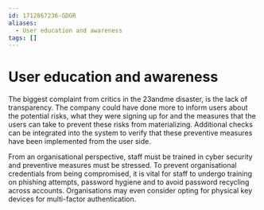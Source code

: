 ```yaml
---
id: 1712867236-GDGR
aliases:
  - User education and awareness
tags: []
---
```


# User education and awareness

The biggest complaint from critics in the 23andme disaster, is the lack of transparency. The company could have done more to inform users about the potential risks, what they were signing up for and the measures that the users can take to prevent these risks from materializing. Additional checks can be integrated into the system to verify that these preventive measures have been implemented from the user side.

From an organisational perspective, staff must be trained in cyber security and preventive measures must be stressed. To prevent organisational credentials from being compromised, it is vital for staff to undergo training on phishing attempts, password hygiene and to avoid password recycling across accounts. Organisations may even consider opting for physical key devices for multi-factor authentication.
